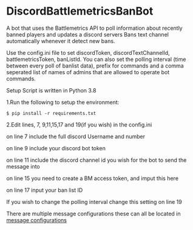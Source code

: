# DiscordBattlemetricsBanBot

A bot that uses the Battlemetrics API to poll information about recently banned players and updates a discord servers Bans text channel automatically whenever it detect new bans.

Use the config.ini file to set discordToken, discordTextChannelId, battlemetricsToken, banListId. You can also set the polling interval (time between every poll of banlist data), prefix for commands and a comma seperated list of names of admins that are allowed to operate bot commands.

Setup
Script is written in Python 3.8

1.Run the following to setup the environment:

```$ pip install -r requirements.txt```

2.Edit lines, 7, 9,11,15,17 and 19(if you wish) in the config.ini

on line 7 include the full discord Username and number

on line 9 include your discord bot token

on line 11 include the discord channel id you wish for the bot to send the message into

on line 15 you need to create a BM access token, and imput this here

on line 17 input your ban list ID

If you wish to change the polling interval change this setting on line 19

There are multiple message configurations these can all be located in [message configurations](MessageConfigurations/Configurations.md)
